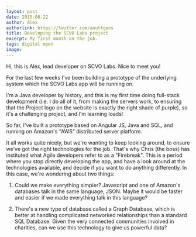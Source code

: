 ```yaml
---
layout: post
date: 2015-06-22
author: Alex
authorlink: https://twitter.com/anuttgens
title: Developing the SCVO Labs project
excerpt: My first month on the job.
tags: digital open
image: 
---
```


Hi, this is Alex, lead developer on SCVO Labs. Nice to meet you!

For the last few weeks I've been building a prototype of the underlying system which the SCVO Labs app will be running on.

I'm a Java developer by history, and this is my first time doing full-stack development (i.e. I do all of it, from making the servers work, to ensuring that the Project logo on the website is exactly the right shade of purple), so it's a challenging project, and I'm learning loads!

So far, I've built a prototype based on Angular JS, Java and SQL, and running on Amazon's "AWS" distributed server platform. 

It all works quite nicely, but we're wanting to keep looking around, to ensure we've got the right technologies for the job. That's why Chris (the boss) has instituted what Agile developers refer to as a "Firebreak". This is a period where you stop directly developing the app, and have a look around at the technologies available, and decide if you want to do anything differently. In this case, we're wondering about two things:

1) Could we make everything simpler? Javascript and one of Amazon's databases talk in the same language, JSON. Maybe it would be faster and easier if we made everything talk in this language?

2) There's a new type of database called a Graph Database, which is better at handling complicated networked relationships than a standard SQL Database. Given the very connected communities involved in charities, can we use this technology to give us powerful data?
